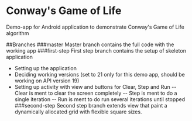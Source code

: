 # Conway's Game of Life
Demo-app for Android application to demonstrate Conway's Game of Life algorithm

##Branches
###master
Master branch contains the full code with the working app
###first-step
First step branch contains the setup of skeleton application
- Setting up the application
- Deciding working versions (set to 21 only for this demo app, should be working on API version 19)
- Setting up activity with view and buttons for Clear, Step and Run
-- Clear is ment to clear the screen completely
-- Step is ment to do a single iteration
-- Run is ment to do run several iterations until stopped
###second-step
Second step branch extends view that paint a dynamically allocated grid with flexible square sizes.
